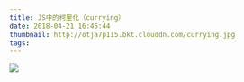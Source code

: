 ```yaml
---
title: JS中的柯里化（currying）
date: 2018-04-21 16:45:44
thumbnail: http://otja7p1i5.bkt.clouddn.com/currying.jpg
tags:
---
```


![](http://otja7p1i5.bkt.clouddn.com/currying.jpg)